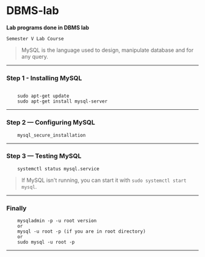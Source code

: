 # DBMS-lab


__Lab programs done in DBMS lab__


`Semester V Lab Course`

>MySQL is the language used to design, manipulate database and for any query.
---------------------------------------------------------------------------
### Step 1 - Installing MySQL
```shell

    sudo apt-get update
    sudo apt-get install mysql-server
```
---------------------------------------------------------------------------
### Step 2 — Configuring MySQL
```shell
    mysql_secure_installation

```
---------------------------------------------------------------------------
### Step 3 — Testing MySQL
```shell
    systemctl status mysql.service
```
>If MySQL isn't running, you can start it with `sudo systemctl start mysql`.
---------------------------------------------------------------------------
### Finally
```shell
    mysqladmin -p -u root version
    or
    mysql -u root -p (if you are in root directory)
    or
    sudo mysql -u root -p
```
---------------------------------------------------------------------------
